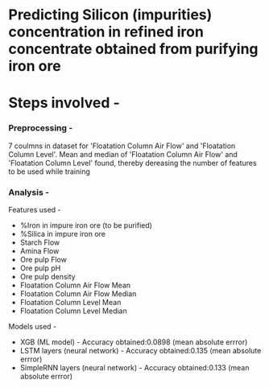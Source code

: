 # Predicting Silicon (impurities) concentration in refined iron concentrate obtained from purifying iron ore

# Steps involved -

### Preprocessing -
<p> 7 coulmns in dataset for 'Floatation Column Air Flow' and 'Floatation Column Level'. Mean and median of 'Floatation Column Air Flow' and 'Floatation Column Level' found, thereby dereasing the number of features to be used while training</p>

### Analysis - 

Features used - 
<ul>
    <li>%Iron in impure iron ore (to be purified)
    <li>%Silica in impure iron ore
    <li>Starch Flow
    <li>Amina Flow
    <li>Ore pulp Flow
    <li>Ore pulp pH
    <li>Ore pulp density
    <li>Floatation Column Air Flow Mean
    <li>Floatation Column Air Flow Median
    <li>Floatation Column Level Mean
    <li>Floatation Column Level Median
</ul>

Models used - 
<ul>
    <li>XGB (ML model) - Accuracy obtained:0.0898 (mean absolute errror)
    <li>LSTM layers (neural network) - Accuracy obtained:0.135 (mean absolute errror)
    <li>SimpleRNN layers (neural network) - Accuracy obtained:0.133 (mean absolute errror)
</ul>
